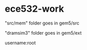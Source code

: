 # ece532-work

"src/mem" folder goes in gem5/src

"dramsim3" folder goes in gem5/ext

username:root
